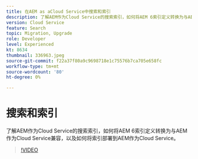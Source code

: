 ```yaml
---
title: 在AEM as aCloud Service中搜索和索引
description: 了解AEM作为Cloud Service的搜索索引，如何将AEM 6索引定义转换为与AEM作为Cloud Service兼容，以及如何部署索引……（描述应介于60到160个字符之间）
version: Cloud Service
feature: Search
topic: Migration, Upgrade
role: Developer
level: Experienced
kt: 8634
thumbnail: 336963.jpeg
source-git-commit: f22a37f80a9c9698718e1c75576b7ca705e658fc
workflow-type: tm+mt
source-wordcount: '80'
ht-degree: 0%

---
```



# 搜索和索引

了解AEM作为Cloud Service的搜索索引，如何将AEM 6索引定义转换为与AEM作为Cloud Service兼容，以及如何将索引部署到AEM作为Cloud Service。

>[!VIDEO](https://video.tv.adobe.com/v/336963/?quality=12&learn=on)
